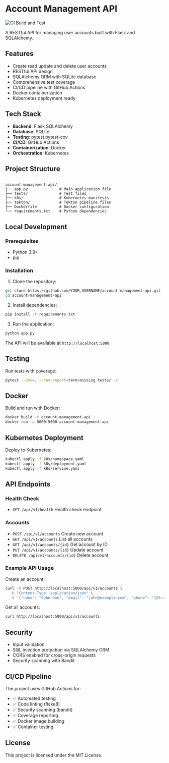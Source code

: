 # Account Management API

![CI Build and Test](https://github.com/nuranferhan/account-management-api/workflows/CI%20Build%20and%20Test/badge.svg)

A RESTful API for managing user accounts built with Flask and SQLAlchemy.

## Features

- Create read update and delete user accounts
- RESTful API design
- SQLAlchemy ORM with SQLite database
- Comprehensive test coverage
- CI/CD pipeline with GitHub Actions
- Docker containerization
- Kubernetes deployment ready

## Tech Stack

- **Backend**: Flask SQLAlchemy
- **Database**: SQLite
- **Testing**: pytest pytest-cov
- **CI/CD**: GitHub Actions
- **Containerization**: Docker
- **Orchestration**: Kubernetes

## Project Structure

```

account-management-api/
├── app.py              # Main application file
├── tests/              # Test files
├── k8s/                # Kubernetes manifests
├── tekton/             # Tekton pipeline files
├── Dockerfile          # Docker configuration
└── requirements.txt    # Python dependencies

````

## Local Development

### Prerequisites
- Python 3.9+
- pip

### Installation

1. Clone the repository:
```bash
git clone https://github.com/YOUR_USERNAME/account-management-api.git
cd account-management-api
````

2. Install dependencies:

```bash
pip install -r requirements.txt
```

3. Run the application:

```bash
python app.py
```

The API will be available at `http://localhost:5000`

## Testing

Run tests with coverage:

```bash
pytest --cov=. --cov-report=term-missing tests/ -v
```

## Docker

Build and run with Docker:

```bash
docker build -t account-management-api .
docker run -p 5000:5000 account-management-api
```

## Kubernetes Deployment

Deploy to Kubernetes:

```bash
kubectl apply -f k8s/namespace.yaml
kubectl apply -f k8s/deployment.yaml
kubectl apply -f k8s/service.yaml
```

## API Endpoints

### Health Check

* `GET /api/v1/health` Health check endpoint

### Accounts

* `POST /api/v1/accounts` Create new account
* `GET /api/v1/accounts` List all accounts
* `GET /api/v1/accounts/{id}` Get account by ID
* `PUT /api/v1/accounts/{id}` Update account
* `DELETE /api/v1/accounts/{id}` Delete account

### Example API Usage

Create an account:

```bash
curl -X POST http://localhost:5000/api/v1/accounts \
  -H "Content-Type: application/json" \
  -d '{"name": "John Doe", "email": "john@example.com", "phone": "123-456-7890"}'
```

Get all accounts:

```bash
curl http://localhost:5000/api/v1/accounts
```

## Security

* Input validation
* SQL injection protection via SQLAlchemy ORM
* CORS enabled for cross-origin requests
* Security scanning with Bandit

## CI/CD Pipeline

The project uses GitHub Actions for:

* ✅ Automated testing
* ✅ Code linting (flake8)
* ✅ Security scanning (bandit)
* ✅ Coverage reporting
* ✅ Docker image building
* ✅ Container testing

## License

This project is licensed under the MIT License.

